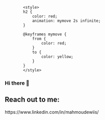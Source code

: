             <style>
            h2 {
                color: red;
                animation: mymove 2s infinite;
            }

            @keyframes mymove {
                from {
                    color: red;
                }
                to {
                    color: yellow;
                }
            }
            </style>


### Hi there 👋



<h2> Reach out to me: </h2>
https://www.linkedin.com/in/mahmoudewiis/
